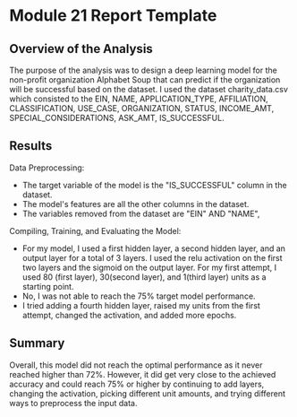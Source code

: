 # Module 21 Report Template 

## Overview of the Analysis

The purpose of the analysis was to design a deep learning model for the non-profit organization Alphabet Soup that can predict if the organization will be successful based on the dataset.  I used the dataset charity_data.csv which consisted to the EIN, NAME, APPLICATION_TYPE, AFFILIATION, CLASSIFICATION, USE_CASE, ORGANIZATION, STATUS, INCOME_AMT, SPECIAL_CONSIDERATIONS, ASK_AMT, IS_SUCCESSFUL. 

## Results 

Data Preprocessing:
- The target variable of the model is the "IS_SUCCESSFUL" column in the dataset.
- The model's features are all the other columns in the dataset.
- The variables removed from the dataset are "EIN" AND "NAME",
 
Compiling, Training, and Evaluating the Model:
- For my model, I used a first hidden layer, a second hidden layer, and an output layer for a total of 3 layers.  I used the relu activation on the first two layers and the sigmoid on the output layer.  For my first attempt, I used 80 (first layer), 30(second layer), and 1(third layer) units as a starting point. 
- No, I was not able to reach the 75% target model performance. 
- I tried adding a fourth hidden layer, raised my units from the first attempt, changed the activation, and added more epochs.

## Summary

Overall, this model did not reach the optimal performance as it never reached higher than 72%. However, it did get very close to the achieved accuracy and could reach 75% or higher by continuing to add layers, changing the activation, picking different unit amounts, and trying different ways to preprocess the input data.
